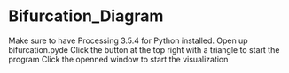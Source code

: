# Bifurcation_Diagram
Make sure to have Processing 3.5.4 for Python installed.
Open up bifurcation.pyde
Click the button at the top right with a triangle to start the program
Click the openned window to start the visualization
